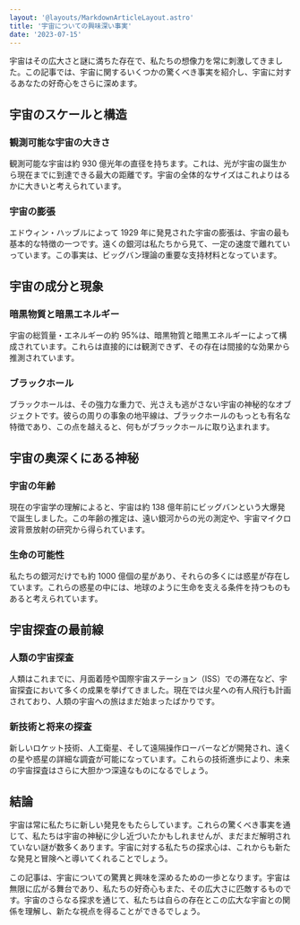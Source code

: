 ```yaml
---
layout: '@layouts/MarkdownArticleLayout.astro'
title: '宇宙についての興味深い事実'
date: '2023-07-15'
---
```


宇宙はその広大さと謎に満ちた存在で、私たちの想像力を常に刺激してきました。この記事では、宇宙に関するいくつかの驚くべき事実を紹介し、宇宙に対するあなたの好奇心をさらに深めます。

## 宇宙のスケールと構造

### 観測可能な宇宙の大きさ

観測可能な宇宙は約 930 億光年の直径を持ちます。これは、光が宇宙の誕生から現在までに到達できる最大の距離です。宇宙の全体的なサイズはこれよりはるかに大きいと考えられています。

### 宇宙の膨張

エドウィン・ハッブルによって 1929 年に発見された宇宙の膨張は、宇宙の最も基本的な特徴の一つです。遠くの銀河は私たちから見て、一定の速度で離れていっています。この事実は、ビッグバン理論の重要な支持材料となっています。

## 宇宙の成分と現象

### 暗黒物質と暗黒エネルギー

宇宙の総質量・エネルギーの約 95%は、暗黒物質と暗黒エネルギーによって構成されています。これらは直接的には観測できず、その存在は間接的な効果から推測されています。

### ブラックホール

ブラックホールは、その強力な重力で、光さえも逃がさない宇宙の神秘的なオブジェクトです。彼らの周りの事象の地平線は、ブラックホールのもっとも有名な特徴であり、この点を越えると、何もがブラックホールに取り込まれます。

## 宇宙の奥深くにある神秘

### 宇宙の年齢

現在の宇宙学の理解によると、宇宙は約 138 億年前にビッグバンという大爆発で誕生しました。この年齢の推定は、遠い銀河からの光の測定や、宇宙マイクロ波背景放射の研究から得られています。

### 生命の可能性

私たちの銀河だけでも約 1000 億個の星があり、それらの多くには惑星が存在しています。これらの惑星の中には、地球のように生命を支える条件を持つものもあると考えられています。

## 宇宙探査の最前線

### 人類の宇宙探査

人類はこれまでに、月面着陸や国際宇宙ステーション（ISS）での滞在など、宇宙探査において多くの成果を挙げてきました。現在では火星への有人飛行も計画されており、人類の宇宙への旅はまだ始まったばかりです。

### 新技術と将来の探査

新しいロケット技術、人工衛星、そして遠隔操作ローバーなどが開発され、遠くの星や惑星の詳細な調査が可能になっています。これらの技術進歩により、未来の宇宙探査はさらに大胆かつ深遠なものになるでしょう。

## 結論

宇宙は常に私たちに新しい発見をもたらしています。これらの驚くべき事実を通じて、私たちは宇宙の神秘に少し近づいたかもしれませんが、まだまだ解明されていない謎が数多くあります。宇宙に対する私たちの探求心は、これからも新たな発見と冒険へと導いてくれることでしょう。

この記事は、宇宙についての驚異と興味を深めるための一歩となります。宇宙は無限に広がる舞台であり、私たちの好奇心もまた、その広大さに匹敵するものです。宇宙のさらなる探求を通じて、私たちは自らの存在とこの広大な宇宙との関係を理解し、新たな視点を得ることができるでしょう。

